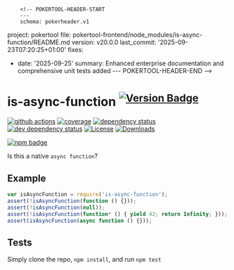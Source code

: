        <!-- POKERTOOL-HEADER-START
        ---
        schema: pokerheader.v1
project: pokertool
file: pokertool-frontend/node_modules/is-async-function/README.md
version: v20.0.0
last_commit: '2025-09-23T07:20:25+01:00'
fixes:
- date: '2025-09-25'
  summary: Enhanced enterprise documentation and comprehensive unit tests added
        ---
        POKERTOOL-HEADER-END -->
# is-async-function <sup>[![Version Badge][2]][1]</sup>

[![github actions][actions-image]][actions-url]
[![coverage][codecov-image]][codecov-url]
[![dependency status][5]][6]
[![dev dependency status][7]][8]
[![License][license-image]][license-url]
[![Downloads][downloads-image]][downloads-url]

[![npm badge][11]][1]

Is this a native `async function`?

## Example

```js
var isAsyncFunction = require('is-async-function');
assert(!isAsyncFunction(function () {}));
assert(!isAsyncFunction(null));
assert(!isAsyncFunction(function* () { yield 42; return Infinity; }));
assert(isAsyncFunction(async function () {}));
```

## Tests
Simply clone the repo, `npm install`, and run `npm test`

[1]: https://npmjs.org/package/is-async-function
[2]: https://versionbadg.es/inspect-js/is-async-function.svg
[5]: https://david-dm.org/inspect-js/is-async-function.svg
[6]: https://david-dm.org/inspect-js/is-async-function
[7]: https://david-dm.org/inspect-js/is-async-function/dev-status.svg
[8]: https://david-dm.org/inspect-js/is-async-function#info=devDependencies
[11]: https://nodei.co/npm/is-async-function.png?downloads=true&stars=true
[license-image]: https://img.shields.io/npm/l/is-async-function.svg
[license-url]: LICENSE
[downloads-image]: https://img.shields.io/npm/dm/is-async-function.svg
[downloads-url]: https://npm-stat.com/charts.html?package=is-async-function
[codecov-image]: https://codecov.io/gh/inspect-js/is-async-function/branch/main/graphs/badge.svg
[codecov-url]: https://app.codecov.io/gh/inspect-js/is-async-function/
[actions-image]: https://img.shields.io/endpoint?url=https://github-actions-badge-u3jn4tfpocch.runkit.sh/inspect-js/is-async-function
[actions-url]: https://github.com/inspect-js/is-async-function/actions
